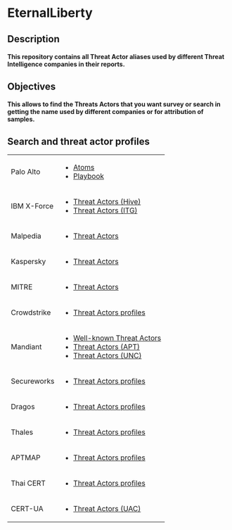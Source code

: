 # EternalLiberty
## Description
#### This repository contains all Threat Actor aliases used by different Threat Intelligence companies in their reports.
## Objectives
#### This allows to find the Threats Actors that you want survey or search in getting the name used by different companies or for attribution of samples.
## Search and threat actor profiles

<table>
    <tbody>
        <tr>
            <td>Palo Alto</td>
            <td><ul>
              <li><a href="https://unit42.paloaltonetworks.com/atoms/">Atoms</a></li>
              <li><a href="https://pan-unit42.github.io/playbook_viewer/?pb=evasive-serpens">Playbook</a></li>
            <ul></td>
       </tr>
       <tr>
            <td>IBM X-Force</td>
            <td><ul>
              <li><a href="https://exchange.xforce.ibmcloud.com/search/hive">Threat Actors (Hive)</a></li>
              <li><a href="https://exchange.xforce.ibmcloud.com/search/ITG">Threat Actors (ITG)</a></li>
            <ul></td>
       </tr>
       <tr>
            <td>Malpedia</td>
            <td><ul>
              <li><a href="https://malpedia.caad.fkie.fraunhofer.de/actors">Threat Actors</a></li>
            <ul></td>
       </tr>
       <tr>
            <td>Kaspersky</td>
            <td><ul>
              <li><a href="https://apt.securelist.com/">Threat Actors</a></li>
            <ul></td>
       </tr>
       <tr>
            <td>MITRE</td>
            <td><ul>
              <li><a href="https://attack.mitre.org/groups/">Threat Actors</a></li>
            <ul></td>
       </tr>
       <tr>
            <td>Crowdstrike</td>
            <td><ul>
              <li><a href="https://adversary.crowdstrike.com/en-US/">Threat Actors profiles</a></li>
            <ul></td>
       </tr>
       <tr>
            <td>Mandiant</td>
            <td><ul>
              <li><a href="https://www.mandiant.com/resources/insights/apt-groups">Well-known Threat Actors</a></li>
              <li><a href="https://www.mandiant.fr/search?search=APT">Threat Actors (APT)</a></li>
              <li><a href="https://www.mandiant.fr/search?search=UNC">Threat Actors (UNC)</a></li>
            <ul></td>
       </tr>
       <tr>
            <td>Secureworks</td>
            <td><ul>
              <li><a href="https://www.secureworks.com/research/threat-profiles">Threat Actors profiles</a></li>
            <ul></td>
       </tr>
       <tr>
            <td>Dragos</td>
            <td><ul>
              <li><a href="https://www.dragos.com/threat-activity-groups/">Threat Actors profiles</a></li>
            <ul></td>
       </tr>
        <tr>
            <td>Thales</td>
            <td><ul>
              <li><a href="https://cyberthreat.thalesgroup.com/attackers">Threat Actors profiles</a></li>
            <ul></td>
       </tr>
        <tr>
            <td>APTMAP</td>
            <td><ul>
              <li><a href="https://andreacristaldi.github.io/APTmap/">Threat Actors profiles</a></li>
            <ul></td>
       </tr>
        <tr>
            <td>Thai CERT</td>
            <td><ul>
              <li><a href="https://apt.etda.or.th/cgi-bin/listgroups.cgi">Threat Actors profiles</a></li>
            <ul></td>
       </tr>
       <tr>
            <td>CERT-UA</td>
            <td><ul>
              <li><a href="https://cert.gov.ua/search/UAC-">Threat Actors (UAC)</a></li>
            <ul></td>
       </tr>
    </tbody>
</table>
